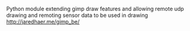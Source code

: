 Python module extending gimp draw features and allowing remote udp drawing and remoting sensor data to be used in drawing http://jaredhaer.me/gimp_be/
